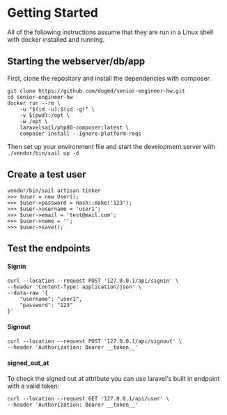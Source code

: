 # Getting Started
All of the following instructions assume that they are run in a Linux shell with docker installed and running.

## Starting the webserver/db/app
First, clone the repository and install the dependencies with composer.
```
git clone https://github.com/dogmd/senior-engineer-hw.git
cd senior-engineer-hw
docker run --rm \
    -u "$(id -u):$(id -g)" \
    -v $(pwd):/opt \
    -w /opt \
    laravelsail/php80-composer:latest \
    composer install --ignore-platform-reqs
```
Then set up your environment file and start the development server with `./vendor/bin/sail up -d`

## Create a test user
```
vendor/bin/sail artisan tinker
>>> $user = new User();
>>> $user->password = Hash::make('123');
>>> $user->username = 'user1';
>>> $user->email = 'test@mail.com';
>>> $user->name = '';
>>> $user->save();
```

## Test the endpoints
#### Signin
```
curl --location --request POST '127.0.0.1/api/signin' \
--header 'Content-Type: application/json' \
--data-raw '{
    "username": "user1",
    "password": "123"
}'
```

#### Signout
```
curl --location --request POST '127.0.0.1/api/signout' \
--header 'Authorization: Bearer __token__'
```

#### signed_out_at
To check the signed out at attribute you can use laravel's built in endpoint with a valid token:
```
curl --location --request GET '127.0.0.1/api/user' \
--header 'Authorization: Bearer __token__'
```